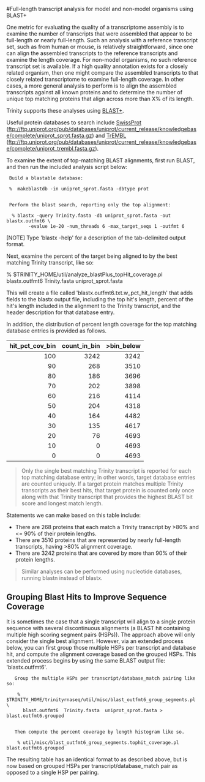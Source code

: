 #Full-length transcript analysis for model and non-model organisms using BLAST+

One metric for evaluating the quality of a transcriptome assembly is to examine the number of transcripts that were assembled that appear to be full-length or nearly full-length.  Such an analysis with a reference transcript set, such as from human or mouse, is relatively straightforward, since one can align the assembled transcripts to the reference transcripts and examine the length coverage.  For non-model organisms, no such reference transcript set is available. If a high quality annotation exists for a closely related organism, then one might compare the assembled transcripts to that closely related transcriptome to examine full-length coverage. In other cases, a more general analysis to perform is to align the assembled transcripts against all known proteins and to determine the number of unique top matching proteins that align across more than X% of its length.

Trinity supports these analyses using [BLAST+](ftp://ftp.ncbi.nlm.nih.gov/blast/executables/blast+/LATEST/).  

Useful protein databases to search include [SwissProt](ftp://ftp.uniprot.org/pub/databases/uniprot/current_release/knowledgebase/complete/uniprot_sprot.fasta.gz) (<ftp://ftp.uniprot.org/pub/databases/uniprot/current_release/knowledgebase/complete/uniprot_sprot.fasta.gz>) and [TrEMBL](ftp://ftp.uniprot.org/pub/databases/uniprot/current_release/knowledgebase/complete/uniprot_trembl.fasta.gz) (<ftp://ftp.uniprot.org/pub/databases/uniprot/current_release/knowledgebase/complete/uniprot_trembl.fasta.gz>).

To examine the extent of top-matching BLAST alignments, first run BLAST, and then run the included analysis script below:

     Build a blastable database:
     
     %  makeblastdb -in uniprot_sprot.fasta -dbtype prot
     
     
     Perform the blast search, reporting only the top alignment:
     
      % blastx -query Trinity.fasta -db uniprot_sprot.fasta -out blastx.outfmt6 \
            -evalue 1e-20 -num_threads 6 -max_target_seqs 1 -outfmt 6



[NOTE]
Type 'blastx -help' for a description of the tab-delimited output format.

Next, examine the percent of the target being aligned to by the best matching Trinity transcript, like so:

   % $TRINITY_HOME/util/analyze_blastPlus_topHit_coverage.pl blastx.outfmt6 Trinity.fasta uniprot_sprot.fasta

This will create a file called 'blastx.outfmt6.txt.w_pct_hit_length' that adds fields to the blastx output file, including the top hit's length, percent of the hit's length included in the alignment to the Trinity transcript, and the header description for that database entry.  

In addition, the distribution of percent length coverage for the top matching database entries is provided as follows.  

|hit_pct_cov_bin|count_in_bin|>bin_below|
|--------------:|-----------:|---------:|
|100 |3242    |3242|
|90  |268 |3510|
|80  |186 |3696|
|70  |202 |3898|
|60  |216 |4114|
|50  |204 |4318|
|40  |164 |4482|
|30  |135 |4617|
|20  |76  |4693|
|10  |0   |4693|
|0   |0   |4693|



>Only the single best matching Trinity transcript is reported for each top matching database entry; in other words, target database entries are counted uniquely. If a target protein matches multiple Trinity transcripts as their best hits, that target protein is counted only once along with that Trinity transcript that provides the highest BLAST bit score and longest match length.  

Statements we can make based on this table include:

- There are 268 proteins that each match a Trinity transcript by >80% and <= 90% of their protein lengths.
- There are 3510 proteins that are represented by nearly full-length transcripts, having >80% alignment coverage.
- There are 3242 proteins that are covered by more than 90% of their protein lengths.


>Similar analyses can be performed using nucleotide databases, running blastn instead of blastx.  


## Grouping Blast Hits to Improve Sequence Coverage

It is sometimes the case that a single transcript will align to a single protein sequence with several discontinuous alignments (a BLAST hit containing multiple high scoring segment pairs (HSPs)).  The approach above will only consider the single best alignment.  However, via an extended process below, you can first group those multiple HSPs per transcript and database hit, and compute the alignment coverage based on the grouped HSPs.  This extended process begins by using the same BLAST output file: 'blastx.outfmt6'.

       Group the multiple HSPs per transcript/database_match pairing like so:

        % $TRINITY_HOME/trinityrnaseq/util/misc/blast_outfmt6_group_segments.pl \
          blast.outfmt6  Trinity.fasta  uniprot_sprot.fasta > blast.outfmt6.grouped


       Then compute the percent coverage by length histogram like so.

        % util/misc/blast_outfmt6_group_segments.tophit_coverage.pl blast.outfmt6.grouped

The resulting table has an identical format to as described above, but is now based on grouped HSPs per transcript/database_match pair as opposed to a single HSP per pairing.

